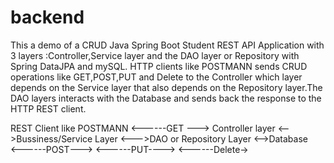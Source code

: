 # backend
This a demo of a CRUD Java Spring Boot Student REST API Application with 3 layers :Controller,Service layer and the DAO layer or Repository
with Spring DataJPA and mySQL.
HTTP clients like POSTMANN sends CRUD operations like GET,POST,PUT and Delete to the Controller which layer depends on the Service layer
that also depends on the Repository layer.The DAO layers interacts with the Database and sends back the response to the HTTP REST client.

REST Client like POSTMANN <------GET  --->  Controller layer <-->Bussiness/Service Layer <--->DAO or Repository Layer <-->Database  
                          <------POST--->
                          <------PUT---->
                          <------Delete->
                        


